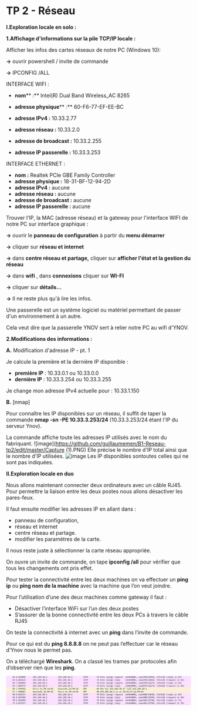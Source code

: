 # TP 2 - Réseau

**I.Exploration locale en solo :**

**1.Affichage d&#39;informations sur la pile TCP/IP locale :**

Afficher les infos des cartes réseaux de notre PC (Windows 10):

**→** ouvrir powershell / invite de commande

**→** IPCONFIG /ALL

INTERFACE WIFI :

- **nom**** :** Intel(R) Dual Band Wireless\_AC 8265

- **adresse physique**** :** 60-F6-77-EF-EE-BC
- **adresse IPv4 :** 10.33.2.77
- **adresse réseau :** 10.33.2.0
- **adresse de broadcast :** 10.33.2.255
- **adresse IP passerelle :** 10.33.3.253

INTERFACE ETHERNET :

- **nom :** Realtek PCIe GBE Family Controller
- **adresse physique :** 18-31-BF-12-94-2D
- **adresse IPv4 :** aucune
- **adresse réseau :** aucune
- **adresse de broadcast :** aucune
- **adresse IP passerelle :** aucune

Trouver l&#39;IP, la MAC (adresse réseau) et la gateway pour l&#39;interface WIFI de notre PC sur interface graphique :

**→** ouvrir le **panneau de configuration** à partir du **menu démarrer**

**→** cliquer sur **réseau et internet**

**→** dans **centre réseau et partage,** cliquer sur **afficher l&#39;état et la gestion du réseau**

**→** dans **wifi** , dans **connexions** cliquer sur **WI-FI**

**→**  cliquer sur **détails…**

**→** Il ne reste plus qu&#39;à lire les infos.

Une passerelle est un système logiciel ou matériel permettant de passer d&#39;un environnement à un autre.

Cela veut dire que la passerelle YNOV sert à relier notre PC au wifi d&#39;YNOV.

**2.Modifications des informations :**

**A.** Modification d&#39;adresse IP - pt. 1

Je calcule la première et la dernière IP disponible :

- **première IP** : 10.33.0.1 ou 10.33.0.0
- **dernière IP** : 10.33.3.254 ou 10.33.3.255

Je change mon adresse IPv4 actuelle pour : 10.33.1.150

**B.** [nmap]

Pour connaître les IP disponibles sur un réseau, il suffit de taper la commande **nmap -sn -PE 10.33.3.253/24** (10.33.3.253/24 étant l'IP du serveur Ynov).

La commande affiche toute les adresses IP utilisés avec le nom du fabriquant.
![image](https://github.com/guillaumemen/B1-Reseau-tp2/edit/master/Capture (1).PNG)
Elle précise le nombre d'IP total ainsi que le nombre d'IP utilisées.
![image](https://github.com/guillaumemen/B1-Reseau-tp2/edit/master/capture1.PNG)
Les IP disponibles sontoutes celles qui ne sont pas indiquées.

**II.Exploration locale en duo**

Nous allons maintenant connecter deux ordinateurs avec un câble RJ45. Pour permettre la liaison entre les deux postes nous allons désactiver les pares-feux.

Il faut ensuite modifier les adresses IP en allant dans :
- panneau de configuration,
- réseau et internet
- centre réseau et partage. 
- modifier les paramètres de la carte.

Il nous reste juste à sélectionner la carte réseau appropriée.

On ouvre un invite de commande, on tape **ipconfig /all** pour vérifier que tous les changements ont pris effet. 

Pour tester la connectivité entre les deux machines on va effectuer un **ping ip** ou **ping nom de la machine** avec la machine que l’on veut joindre.

Pour l’utilisation d’une des deux machines comme gateway il faut : 
-    Désactiver l’interface WiFi sur l’un des deux postes
-    S’assurer de la bonne connectivité entre les deux PCs à travers le câble RJ45

On teste la connectivité à internet avec un **ping** dans l’invite de commande.

Pour ce qui est du **ping 8.8.8.8** on ne peut pas l’effectuer car le réseau d’Ynov nous le permet pas.

On a téléchargé **Wireshark**. On a classé les trames par protocoles afin d’observer rien que les **ping**.

![sparkles](./capture2.PNG)
